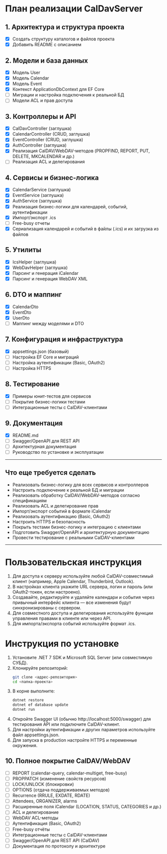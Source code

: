 # План реализации CalDavServer

## 1. Архитектура и структура проекта
- [x] Создать структуру каталогов и файлов проекта
- [x] Добавить README с описанием

## 2. Модели и база данных
- [x] Модель User
- [x] Модель Calendar
- [x] Модель Event
- [x] Контекст ApplicationDbContext для EF Core
- [ ] Миграции и настройка подключения к реальной БД
- [ ] Модели ACL и прав доступа

## 3. Контроллеры и API
- [x] CalDavController (заглушка)
- [x] CalendarController (CRUD, заглушка)
- [x] EventController (CRUD, заглушка)
- [x] AuthController (заглушка)
- [x] Реализация CalDAV/WebDAV-методов (PROPFIND, REPORT, PUT, DELETE, MKCALENDAR и др.)
- [ ] Реализация ACL и делегирования

## 4. Сервисы и бизнес-логика
- [x] CalendarService (заглушка)
- [x] EventService (заглушка)
- [x] AuthService (заглушка)
- [x] Реализация бизнес-логики для календарей, событий, аутентификации
- [x] Импорт/экспорт .ics
- [ ] Free-busy отчеты
- [x] Сериализация календарей и событий в файлы (.ics) и их загрузка из файлов

## 5. Утилиты
- [x] IcsHelper (заглушка)
- [x] WebDavHelper (заглушка)
- [x] Парсинг и генерация iCalendar
- [x] Парсинг и генерация WebDAV XML

## 6. DTO и маппинг
- [x] CalendarDto
- [x] EventDto
- [x] UserDto
- [ ] Маппинг между моделями и DTO

## 7. Конфигурация и инфраструктура
- [x] appsettings.json (базовый)
- [ ] Настройка EF Core и миграций
- [ ] Настройка аутентификации (Basic, OAuth2)
- [ ] Настройка HTTPS

## 8. Тестирование
- [x] Примеры юнит-тестов для сервисов
- [ ] Покрытие бизнес-логики тестами
- [ ] Интеграционные тесты с CalDAV-клиентами

## 9. Документация
- [x] README.md
- [ ] Swagger/OpenAPI для REST API
- [ ] Архитектурная документация
- [ ] Руководство по установке и эксплуатации

---

## Что еще требуется сделать

- Реализовать бизнес-логику для всех сервисов и контроллеров
- Настроить подключение к реальной БД и миграции
- Реализовать обработку CalDAV/WebDAV-методов согласно спецификациям
- Реализовать ACL и делегирование прав
- Импорт/экспорт событий в формате iCalendar
- Реализовать аутентификацию (Basic, OAuth2)
- Настроить HTTPS и безопасность
- Покрыть тестами бизнес-логику и интеграцию с клиентами
- Подготовить Swagger/OpenAPI и архитектурную документацию
- Провести тестирование с реальными CalDAV-клиентами

---

# Пользовательская инструкция

1. Для доступа к серверу используйте любой CalDAV-совместимый клиент (например, Apple Calendar, Thunderbird, Outlook).
2. В настройках клиента укажите URL сервера, логин и пароль (или OAuth2-токен, если настроено).
3. Создавайте, редактируйте и удаляйте календари и события через привычный интерфейс клиента — все изменения будут синхронизированы с сервером.
4. Для совместного доступа и делегирования используйте функции управления правами в клиенте или через API.
5. Для импорта/экспорта событий используйте формат .ics.

# Инструкция по установке

1. Установите .NET 7 SDK и Microsoft SQL Server (или совместимую СУБД).
2. Клонируйте репозиторий:
   ```bash
   git clone <адрес-репозитория>
   cd <папка-проекта>
   ```
3. В корне выполните:
   ```bash
   dotnet restore
   dotnet ef database update
   dotnet run
   ```
4. Откройте Swagger UI (обычно http://localhost:5000/swagger) для тестирования API или подключите CalDAV-клиент.
5. Для настройки аутентификации и других параметров используйте файл appsettings.json.
6. Для запуска в production настройте HTTPS и переменные окружения.

## 10. Полное покрытие CalDAV/WebDAV
- [ ] REPORT (calendar-query, calendar-multiget, free-busy)
- [ ] PROPPATCH (изменение свойств ресурсов)
- [ ] LOCK/UNLOCK (блокировки)
- [ ] OPTIONS (отдача поддерживаемых методов)
- [ ] Recurrence (RRULE, EXDATE, RDATE)
- [ ] Attendees, ORGANIZER, alarms
- [ ] Расширенные поля iCalendar (LOCATION, STATUS, CATEGORIES и др.)
- [ ] ACL и делегирование
- [ ] WebDAV ACL-методы
- [ ] Аутентификация (Basic, OAuth2)
- [ ] Free-busy отчёты
- [ ] Интеграционные тесты с CalDAV-клиентами
- [ ] Swagger/OpenAPI для REST API (CalDAV)
- [ ] Документация по протоколу и архитектуре